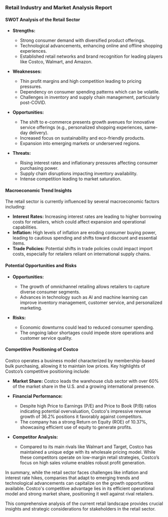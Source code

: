 ### Retail Industry and Market Analysis Report

#### SWOT Analysis of the Retail Sector

- **Strengths:**
  - Strong consumer demand with diversified product offerings.
  - Technological advancements, enhancing online and offline shopping experiences.
  - Established retail networks and brand recognition for leading players like Costco, Walmart, and Amazon.

- **Weaknesses:**
  - Thin profit margins and high competition leading to pricing pressures.
  - Dependency on consumer spending patterns which can be volatile.
  - Challenges in inventory and supply chain management, particularly post-COVID.

- **Opportunities:**
  - The shift to e-commerce presents growth avenues for innovative service offerings (e.g., personalized shopping experiences, same-day delivery).
  - Increased focus on sustainability and eco-friendly products.
  - Expansion into emerging markets or underserved regions.

- **Threats:**
  - Rising interest rates and inflationary pressures affecting consumer purchasing power.
  - Supply chain disruptions impacting inventory availability.
  - Intense competition leading to market saturation.

#### Macroeconomic Trend Insights

The retail sector is currently influenced by several macroeconomic factors including:
- **Interest Rates:** Increasing interest rates are leading to higher borrowing costs for retailers, which could affect expansion and operational capabilities.
- **Inflation:** High levels of inflation are eroding consumer buying power, leading to cautious spending and shifts toward discount and essential items.
- **Trade Policies:** Potential shifts in trade policies could impact import costs, especially for retailers reliant on international supply chains.

#### Potential Opportunities and Risks

- **Opportunities:** 
  - The growth of omnichannel retailing allows retailers to capture diverse consumer segments.
  - Advances in technology such as AI and machine learning can improve inventory management, customer service, and personalized marketing.
  
- **Risks:**
  - Economic downturns could lead to reduced consumer spending.
  - The ongoing labor shortages could impede store operations and customer service quality.

#### Competitive Positioning of Costco

Costco operates a business model characterized by membership-based bulk purchasing, allowing it to maintain low prices. Key highlights of Costco’s competitive positioning include:

- **Market Share:** Costco leads the warehouse club sector with over 60% of the market share in the U.S. and a growing international presence.
- **Financial Performance:**
  - Despite high Price to Earnings (P/E) and Price to Book (P/B) ratios indicating potential overvaluation, Costco's impressive revenue growth of 36.2% positions it favorably against competitors.
  - The company has a strong Return on Equity (ROE) of 10.37%, showcasing efficient use of equity to generate profits.
  
- **Competitor Analysis:**
  - Compared to its main rivals like Walmart and Target, Costco has maintained a unique edge with its wholesale pricing model. While these competitors operate on low-margin retail strategies, Costco’s focus on high sales volume enables robust profit generation.

In summary, while the retail sector faces challenges like inflation and interest rate hikes, companies that adapt to emerging trends and technological advancements can capitalize on the growth opportunities available. Costco's competitive advantage lies in its efficient operational model and strong market share, positioning it well against rival retailers. 

This comprehensive analysis of the current retail landscape provides crucial insights and strategic considerations for stakeholders in the retail sector.